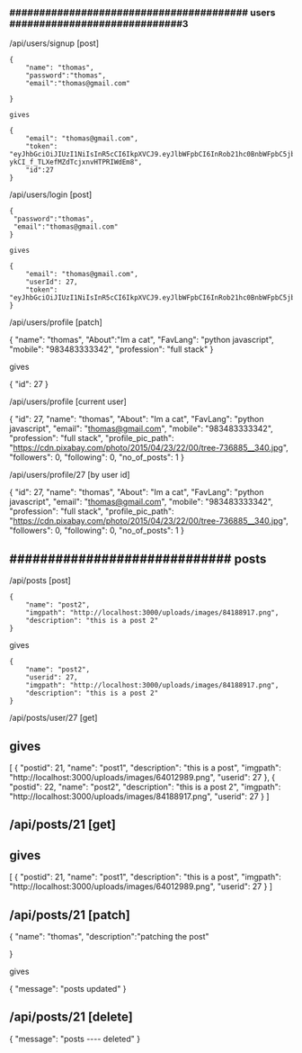 
### ######################################## users #############################3
/api/users/signup   [post]

    {
        "name": "thomas",
        "password":"thomas",
        "email":"thomas@gmail.com"

    }

    gives

    {
        "email": "thomas@gmail.com",
        "token": "eyJhbGciOiJIUzI1NiIsInR5cCI6IkpXVCJ9.eyJlbWFpbCI6InRob21hc0BnbWFpbC5jb20iLCJpYXQiOjE2MjEwOTMwODcsImV4cCI6MTYyMTA5NjY4N30.7HqPg_Vr_Fw-ykCI_f_TLXefMZdTcjxnvHTPRIWdEm8",
        "id":27
    }

/api/users/login [post]

    {
     "password":"thomas",
     "email":"thomas@gmail.com"
    }

    gives

    {
        "email": "thomas@gmail.com",
        "userId": 27,
        "token": "eyJhbGciOiJIUzI1NiIsInR5cCI6IkpXVCJ9.eyJlbWFpbCI6InRob21hc0BnbWFpbC5jb20iLCJpZCI6MjcsImlhdCI6MTYyMTA5MzI0OSwiZXhwIjoxNjIxMDk2ODQ5fQ.DJooOVszMI296g9PvdSLNRVLtiiZnSzVdEOPGlbEto0"
    }
/api/users/profile  [patch]

{
     "name": "thomas",
     "About":"Im a cat",
     "FavLang": "python javascript",
    "mobile": "983483333342",
    "profession": "full stack"
}

gives

{
    "id": 27
}

/api/users/profile   [current user]

{
    "id": 27,
    "name": "thomas",
    "About": "Im a cat",
    "FavLang": "python javascript",
    "email": "thomas@gmail.com",
    "mobile": "983483333342",
    "profession": "full stack",
    "profile_pic_path": "https://cdn.pixabay.com/photo/2015/04/23/22/00/tree-736885__340.jpg",
    "followers": 0,
    "following": 0,
    "no_of_posts": 1
}

/api/users/profile/27  [by user id]

{
    "id": 27,
    "name": "thomas",
    "About": "Im a cat",
    "FavLang": "python javascript",
    "email": "thomas@gmail.com",
    "mobile": "983483333342",
    "profession": "full stack",
    "profile_pic_path": "https://cdn.pixabay.com/photo/2015/04/23/22/00/tree-736885__340.jpg",
    "followers": 0,
    "following": 0,
    "no_of_posts": 1
}


## ############################# posts
/api/posts  [post]

    {
        "name": "post2",
        "imgpath": "http://localhost:3000/uploads/images/84188917.png",
        "description": "this is a post 2"
    }

gives

    {
        "name": "post2",
        "userid": 27,
        "imgpath": "http://localhost:3000/uploads/images/84188917.png",
        "description": "this is a post 2"
    }

/api/posts/user/27 [get]

## gives

[
    {
        "postid": 21,
        "name": "post1",
        "description": "this is a post",
        "imgpath": "http://localhost:3000/uploads/images/64012989.png",
        "userid": 27
    },
    {
        "postid": 22,
        "name": "post2",
        "description": "this is a post 2",
        "imgpath": "http://localhost:3000/uploads/images/84188917.png",
        "userid": 27
    }
]

## /api/posts/21 [get]

##  gives
[
    {
        "postid": 21,
        "name": "post1",
        "description": "this is a post",
        "imgpath": "http://localhost:3000/uploads/images/64012989.png",
        "userid": 27
    }
]


## /api/posts/21  [patch]

{
     "name": "thomas",
     "description":"patching the post"

}

gives

{
    "message": "posts updated"
}

## /api/posts/21  [delete]

{
    "message": "posts ---- deleted"
}


